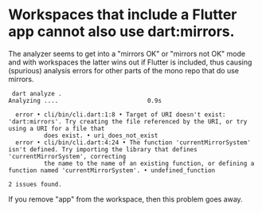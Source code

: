 # Workspaces that include a Flutter app cannot also use dart:mirrors.

The analyzer seems to get into a "mirrors OK" or "mirrors not OK" mode and
with workspaces the latter wins out if Flutter is included, thus causing
(spurious) analysis errors for other parts of the mono repo that do use mirrors.

```
 dart analyze .
Analyzing ....                         0.9s

  error • cli/bin/cli.dart:1:8 • Target of URI doesn't exist: 'dart:mirrors'. Try creating the file referenced by the URI, or try using a URI for a file that
          does exist. • uri_does_not_exist
  error • cli/bin/cli.dart:4:24 • The function 'currentMirrorSystem' isn't defined. Try importing the library that defines 'currentMirrorSystem', correcting
          the name to the name of an existing function, or defining a function named 'currentMirrorSystem'. • undefined_function

2 issues found.
```

If you remove "app" from the workspace, then this problem goes away.